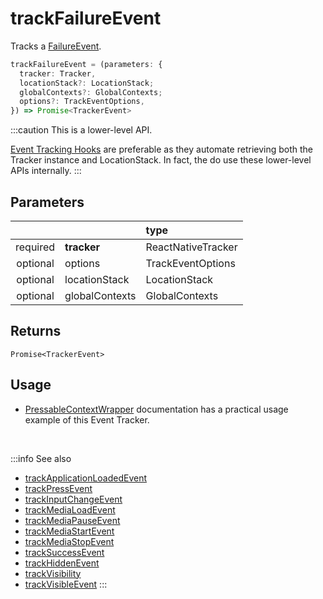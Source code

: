 # trackFailureEvent

Tracks a [FailureEvent](/taxonomy/reference/events/FailureEvent.md).

```ts
trackFailureEvent = (parameters: {
  tracker: Tracker,
  locationStack?: LocationStack;
  globalContexts?: GlobalContexts;
  options?: TrackEventOptions,
}) => Promise<TrackerEvent>
```

:::caution
This is a lower-level API.

[Event Tracking Hooks](/tracking/react-native/api-reference/hooks/eventTrackers/overview.md) are preferable as they automate retrieving both the Tracker instance and LocationStack. In fact, the do use these lower-level APIs internally.
:::

## Parameters
|          |                | type              |
|:--------:|:---------------|:------------------|
| required | **tracker**    | ReactNativeTracker      |
| optional | options        | TrackEventOptions |
| optional | locationStack  | LocationStack     |
| optional | globalContexts | GlobalContexts    |

## Returns
`Promise<TrackerEvent>`

## Usage
- [PressableContextWrapper](/tracking/react-native/api-reference/locationWrappers/PressableContextWrapper.md#tracking-via-render-props) documentation has a practical usage example of this Event Tracker.

<br />

:::info See also
- [trackApplicationLoadedEvent](/tracking/react-native/api-reference/eventTrackers/trackApplicationLoadedEvent.md)
- [trackPressEvent](/tracking/react-native/api-reference/eventTrackers/trackPressEvent.md)
- [trackInputChangeEvent](/tracking/react-native/api-reference/eventTrackers/trackInputChangeEvent.md)
- [trackMediaLoadEvent](/tracking/react-native/api-reference/eventTrackers/trackMediaLoadEvent.md)
- [trackMediaPauseEvent](/tracking/react-native/api-reference/eventTrackers/trackMediaPauseEvent.md)
- [trackMediaStartEvent](/tracking/react-native/api-reference/eventTrackers/trackMediaStartEvent.md)
- [trackMediaStopEvent](/tracking/react-native/api-reference/eventTrackers/trackMediaStopEvent.md)
- [trackSuccessEvent](/tracking/react-native/api-reference/eventTrackers/trackSuccessEvent.md)
- [trackHiddenEvent](/tracking/react-native/api-reference/eventTrackers/trackHiddenEvent.md)
- [trackVisibility](/tracking/react-native/api-reference/eventTrackers/trackVisibility.md)
- [trackVisibleEvent](/tracking/react-native/api-reference/eventTrackers/trackVisibleEvent.md)
:::
